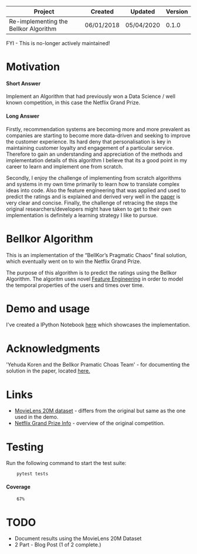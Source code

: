 
| Project                               | Created    | Updated    | Version |
|---------------------------------------|------------|------------|---------|
| Re-implementing the Bellkor Algorithm | 06/01/2018 | 05/04/2020 | 0.1.0   |

FYI - This is no-longer actively maintained!

# Motivation

#### Short Answer

Implement an Algorithm that had previously won a Data Science / well known competition, in this case the Netflix Grand Prize.

#### Long Answer

Firstly, recommendation systems are becoming more and more prevalent as companies are starting to become more data-driven and seeking to improve the customer experience. Its hard deny that personalisation is key in maintaining customer loyalty and engagement of a particular service. Therefore to gain an understanding and appreciation of the methods and implementation details of this algorithm I believe that its a good point in my career to learn and implement one from scratch.

Secondly, I enjoy the challenge of implementing from scratch algorithms and systems in my own time primarily to learn how to translate complex ideas into code. Also the feature engineering that was applied and used to predict the ratings and is explained and derived very well in the [paper](https://netflixprize.com/assets/GrandPrize2009_BPC_BellKor.pdf) is very clear and concise. Finally, the challenge of retracing the steps the original researchers/developers might have taken to get to their own implementation is definitely a learning strategy I like to pursue.

# Bellkor Algorithm

This is an implementation of the “BellKor’s Pragmatic Chaos” final solution, which eventually went on to win the Netflix Grand Prize.

The purpose of this algorithm is to predict the ratings using the Bellkor Algorithm. The algoritm uses novel [Feature Engineering](https://en.wikipedia.org/wiki/Feature_engineering) in order to model the temporal properties of the users and times over time.

# Demo and usage

I've created a IPython Notebook [here](resources/Demo.ipynb) which showcases the implementation.

# Acknowledgments

'Yehuda Koren and the Bellkor Pramatic Choas Team' - for documenting the solution in the paper, located [here.](https://netflixprize.com/assets/GrandPrize2009_BPC_BellKor.pdf)

# Links

*   [MovieLens 20M dataset](https://grouplens.org/datasets/movielens/) - differs from the original but same as the one used in the demo.
*   [Netflix Grand Prize Info](https://en.wikipedia.org/wiki/Netflix_Prize) - overview of the original competition.

# Testing

Run the following command to start the test suite:

```
    pytest tests
```

#### Coverage

```
    67%
```

# TODO

*   Document results using the MovieLens 20M Dataset
*   2 Part - Blog Post (1 of 2 complete.)
